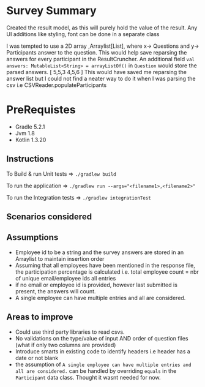 Survey Summary
===============

Created the result model, as this will purely hold the value of the result.
Any UI additions like styling, font can be done in a separate class

I was tempted to use a 2D array ,Arraylist[List<String>], where x-> Questions and y-> Participants answer
to the question. This would help save reparsing the answers for every participant in the ResultCruncher.
An additional field ` val answers: MutableList<String> = arrayListOf() ` in `Question` would store the parsed answers.
[ 5,5,3
  4,5,6
]
This would have saved me reparsing the answer list but I could not find a neater way 
to do it when I was parsing the csv i.e CSVReader.populateParticipants


# PreRequistes
- Gradle 5.2.1
- Jvm 1.8
- Kotlin 1.3.20

## Instructions
To Build & run Unit tests  => `./gradlew build`

To run the application => `./gradlew run --args="<filename1>,<filename2>"`

To run the Integration tests  => `./gradlew integrationTest`

## Scenarios considered



## Assumptions
- Employee id to be a string and
 the survey answers are stored in an Arraylist to maintain insertion order
- Assuming that all employees have been mentioned in the response file,
the participation percentage is calculated
 i.e. total employee count = nbr of unique email/employee ids all entries
 - if no email or employee id is provided, however last submitted is present,
 the answers will count.
 - A single employee can have multiple entries and all are considered.
 

  
## Areas to improve
 - Could use third party libraries to read csvs.
 - No validations on the type/value of input AND order of question files (what if only two columns are provided)
 - Introduce smarts in existing code to identify headers i.e header has a date or not blank
 - the assumption of `A single employee can have multiple entries and all are considered.` can be 
 handled by overriding `equals` in the `Participant` data class. Thought it wasnt needed for now.